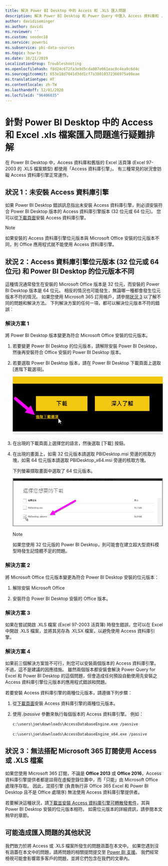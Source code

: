 ```yaml
---
title: 解決 Power BI Desktop 中的 Access 和 .XLS 匯入問題
description: 解決 Power BI Desktop 和 Power Query 中匯入 Access 資料庫和 .XLS 試算表的問題
author: davidiseminger
ms.author: davidi
ms.reviewer: ''
ms.custom: seodec18
ms.service: powerbi
ms.subservice: pbi-data-sources
ms.topic: how-to
ms.date: 10/21/2019
LocalizationGroup: Troubleshooting
ms.openlocfilehash: f8d24c672fa3e9d5cda007e061eac8c4ea9c6d4c
ms.sourcegitcommit: 653e18d7041d3dd1cf7a38010372366975a98eae
ms.translationtype: HT
ms.contentlocale: zh-TW
ms.lasthandoff: 12/01/2020
ms.locfileid: "96406035"
---
```

# <a name="troubleshoot-importing-access-and-excel-xls-files-in-power-bi-desktop"></a>針對 Power BI Desktop 中的 Access 和 Excel .xls 檔案匯入問題進行疑難排解

在 Power BI Desktop 中，Access 資料庫和舊版的 Excel 活頁簿 (Excel 97-2003 的 .XLS 檔案類型) 都使用「Access 資料庫引擎」。 有三種常見的狀況會妨礙 Access 資料庫引擎正常運作。

## <a name="situation-1-no-access-database-engine-is-installed"></a>狀況 1：未安裝 Access 資料庫引擎

如果 Power BI Desktop 錯誤訊息指出未安裝 Access 資料庫引擎，則必須安裝符合 Power BI Desktop 版本的 Access 資料庫引擎版本 (32 位元或 64 位元)。 您可以從[下載頁面](https://www.microsoft.com/download/details.aspx?id=13255)安裝 Access 資料庫引擎。

>[!NOTE]
>如果安裝的 Access 資料庫引擎位元版本與 Microsoft Office 安裝的位元版本不同，則 Office 應用程式就不能使用 Access 資料庫引擎。

## <a name="situation-2-the-access-database-engine-bit-version-32-bit-or-64-bit-is-different-from-your-power-bi-desktop-bit-version"></a>狀況 2：Access 資料庫引擎位元版本 (32 位元或 64 位元) 和 Power BI Desktop 的位元版本不同

這種情況通常發生在安裝的 Microsoft Office 版本是 32 位元，而安裝的 Power BI Desktop 版本是 64 位元。 相反的情況也可能發生，無論哪一種都會發生位元版本不符的情況。 如果您使用 Microsoft 365 訂用帳戶，請參閱[狀況 3](#situation-3-trouble-using-access-or-xls-files-with-a-microsoft-365-subscription) 以了解不同的問題和解決方法。 下列解決方案的任何一項，都可以解決位元版本不符的錯誤︰

### <a name="solution-1"></a>解決方案 1

將 Power BI Desktop 版本變更為符合 Microsoft Office 安裝的位元版本。 

1. 若要變更 Power BI Desktop 的位元版本，請解除安裝 Power BI Desktop，然後再安裝符合 Office 安裝的 Power BI Desktop 版本。 

1. 若要選取 Power BI Desktop 版本，請在 Power BI Desktop 下載頁面上選取 [進階下載選項]。
   
   ![Power BI Desktop 下載頁面上的 [進階下載選項]](media/desktop-access-database-errors/desktop-access-errors-1.png)
   
1. 在出現的下載頁面上選擇您的語言，然後選取 [下載]  按鈕。 
 
1. 在出現的畫面上，如需 32 位元版本請選取 PBIDesktop.msi 旁邊的核取方塊，如需 64 位元版本請選取 PBIDesktop_x64.msi 旁邊的核取方塊。 

   下列螢幕擷取畫面中選取了 64 位元版本。
   
   ![選擇 Power BI Desktop 下載類型](media/desktop-access-database-errors/desktop-access-errors-2.png)
   
   >[!NOTE]
   >如果您使用 32 位元版的 Power BI Desktop，則可能會在建立超大型資料模型時發生記憶體不足的問題。

### <a name="solution-2"></a>解決方案 2

將 Microsoft Office 位元版本變更為符合 Power BI Desktop 安裝的位元版本：

1. 解除安裝 Microsoft Office

2. 安裝符合 Power BI Desktop 安裝的 Office 版本。

### <a name="solution-3"></a>解決方案 3

如果在嘗試開啟 .XLS 檔案 (Excel 97-2003 活頁簿) 時發生錯誤，您可以在 Excel 中開啟 .XLS 檔案，並將其另存為 .XLSX 檔案，以避免使用 Access 資料庫引擎。

### <a name="solution-4"></a>解決方案 4

如果前三個解決方案皆不可行，則您可以安裝兩個版本的 Access 資料庫引擎。 不過，這不是建議的因應措施。 雖然兩個版本都安裝會解決 Power Query for Excel 和 Power BI Desktop 的這個問題，但會造成任何預設自動使用先安裝之 Access 資料庫引擎位元版本的應用程式錯誤和問題。 

若要安裝 Access 資料庫引擎的兩種位元版本，請遵循下列步驟：

1. 從[下載頁面](https://www.microsoft.com/download/details.aspx?id=13255)安裝 Access 資料庫引擎的兩種位元版本。 

1. 使用 */passive* 參數來執行每個版本的 Access 資料庫引擎。 例如：

   ```console
   c:\users\joe\downloads\AccessDatabaseEngine.exe /passive

   c:\users\joe\downloads\AccessDatabaseEngine_x64.exe /passive
   ```

## <a name="situation-3-trouble-using-access-or-xls-files-with-a-microsoft-365-subscription"></a>狀況 3︰無法搭配 Microsoft 365 訂閱使用 Access 或 .XLS 檔案

如果您使用 Microsoft 365 訂閱，不論是 **Office 2013** 或 **Office 2016**，Access 資料庫引擎提供者都是註冊在虛擬登錄位置中，而「只能」由 Microsoft Office 處理序存取。 因此，混搭引擎 (負責執行非 Office 365 Excel 和 Power BI Desktop 且不是 Office 處理序) 無法使用 Access 資料庫引擎提供者。

若要解決這種狀況，請[下載並安裝 Access 資料庫引擎可轉散發套件](https://www.microsoft.com/download/details.aspx?id=13255)，其與 Power BI Desktop 安裝的位元版本相符。 如需位元版本的詳細資訊，請參閱本文稍早的章節。

## <a name="other-situations-that-can-cause-import-issues"></a>可能造成匯入問題的其他狀況

我們致力於將 Access 或 .XLS 檔案所發生的問題涵蓋在本文中。 如果您遇到沒有涵蓋在本文中的問題，請將問題的相關提問提交至 [Power BI 支援](https://powerbi.microsoft.com/support/)。 我們經常檢視可能會影響眾多客戶的問題，並將它們包含在我們的文章內。

